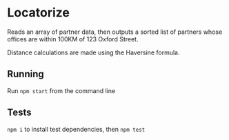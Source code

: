 # Locatorize

Reads an array of partner data, then outputs a sorted list of partners whose offices are within 100KM of 123 Oxford Street.

Distance calculations are made using the Haversine formula.

## Running

Run `npm start` from the command line

## Tests

`npm i` to install test dependencies, then `npm test`